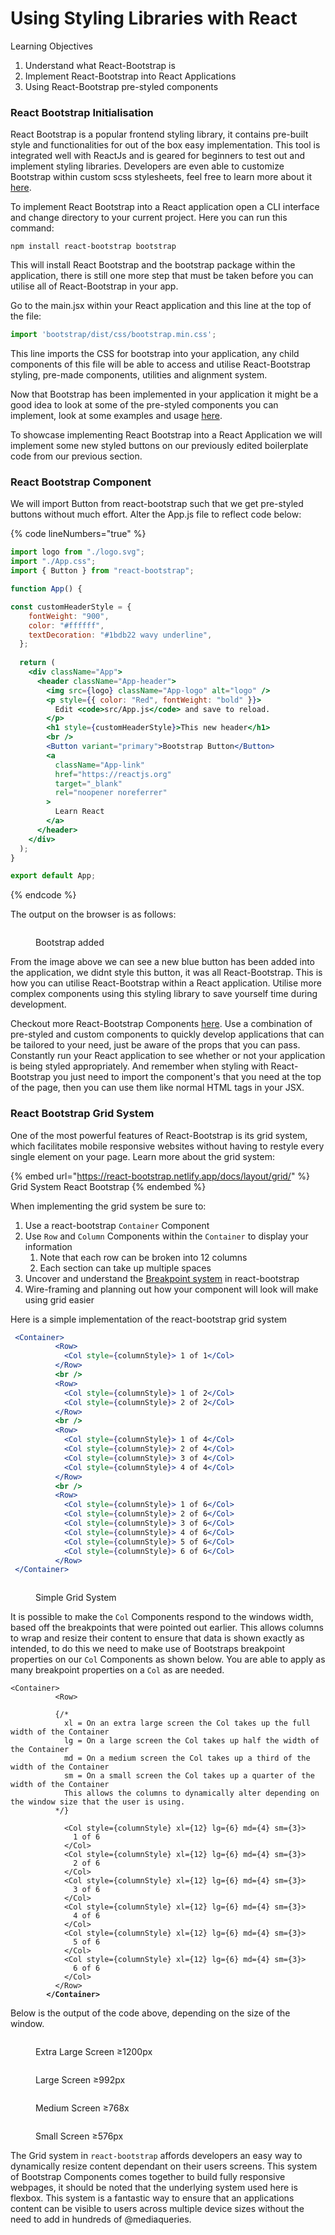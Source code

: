 # Using Styling Libraries with React

Learning Objectives

1. Understand what React-Bootstrap is
2. Implement React-Bootstrap into React Applications
3. Using React-Bootstrap pre-styled components

### React Bootstrap Initialisation

React Bootstrap is a popular frontend styling library, it contains pre-built style and functionalities for out of the box easy implementation. This tool is integrated well with ReactJs and is geared for beginners to test out and implement styling libraries. Developers are even able to customize Bootstrap within custom scss stylesheets, feel free to learn more about it [here](https://react-bootstrap.github.io/getting-started/introduction#customize-bootstrap).&#x20;

To implement React Bootstrap into a React application open a CLI interface and change directory to your current project. Here you can run this command:

```
npm install react-bootstrap bootstrap
```

This will install React Bootstrap and the bootstrap package within the application, there is still one more step that must be taken before you can utilise all of React-Bootstrap in your app.

Go to the main.jsx within your React application and this line at the top of the file:

```jsx
import 'bootstrap/dist/css/bootstrap.min.css';
```

This line imports the CSS for bootstrap into your application, any child components of this file will be able to access and utilise React-Bootstrap styling, pre-made components, utilities and alignment system.&#x20;

Now that Bootstrap has been implemented in your application it might be a good idea to look at some of the pre-styled components you can implement, look at some examples and usage [here](https://react-bootstrap.github.io/components/alerts/).

To showcase implementing React Bootstrap into a React Application we will implement some new styled buttons on our previously edited boilerplate code from our previous section.

### React Bootstrap Component&#x20;

We will import Button from react-bootstrap such that we get pre-styled buttons without much effort. Alter the App.js file to reflect code below:

{% code lineNumbers="true" %}
```jsx
import logo from "./logo.svg";
import "./App.css";
import { Button } from "react-bootstrap";

function App() {

const customHeaderStyle = {
    fontWeight: "900",
    color: "#ffffff",
    textDecoration: "#1bdb22 wavy underline",
  };
  
  return (
    <div className="App">
      <header className="App-header">
        <img src={logo} className="App-logo" alt="logo" />
        <p style={{ color: "Red", fontWeight: "bold" }}>
          Edit <code>src/App.js</code> and save to reload.
        </p>
        <h1 style={customHeaderStyle}>This new header</h1>
        <br />
        <Button variant="primary">Bootstrap Button</Button>
        <a
          className="App-link"
          href="https://reactjs.org"
          target="_blank"
          rel="noopener noreferrer"
        >
          Learn React
        </a>
      </header>
    </div>
  );
}

export default App;
```
{% endcode %}

The output on the browser is as follows:

<figure><img src="../../.gitbook/assets/Screenshot 2023-10-25 at 4.33.48 PM.png" alt=""><figcaption><p>Bootstrap added</p></figcaption></figure>

From the image above we can see a new blue button has been added into the application, we didnt style this button, it was all React-Bootstrap. This is how you can utilise React-Bootstrap within a React application. Utilise more complex components using this styling library to save yourself time during development.

Checkout more React-Bootstrap Components [here](https://react-bootstrap.netlify.app/docs/components/accordion). Use a combination of pre-styled and custom components to quickly develop applications that can be tailored to your need, just be aware of the props that you can pass. Constantly run your React application to see whether or not your application is being styled appropriately. And remember when styling with React-Bootstrap you just need to import the component's that you need at the top of the page, then you can use them like normal HTML tags in your JSX.

### React Bootstrap Grid System

One of the most powerful features of React-Bootstrap is its grid system, which facilitates mobile responsive websites without having to restyle every single element on your page. Learn more about the grid system:

{% embed url="https://react-bootstrap.netlify.app/docs/layout/grid/" %}
Grid System React Bootstrap
{% endembed %}

When implementing the grid system be sure to:

1. Use a react-bootstrap `Container` Component
2. Use `Row` and `Column` Components within the `Container` to display your information
   1. Note that each row can be broken into 12 columns
   2. Each section can take up multiple spaces
3. Uncover and understand the [Breakpoint system](https://react-bootstrap.netlify.app/docs/layout/breakpoints) in react-bootstrap
4. Wire-framing and planning out how your component will look will make using grid easier

Here is a simple implementation of the react-bootstrap grid system

```jsx
 <Container>
          <Row>
            <Col style={columnStyle}> 1 of 1</Col>
          </Row>
          <br />
          <Row>
            <Col style={columnStyle}> 1 of 2</Col>
            <Col style={columnStyle}> 2 of 2</Col>
          </Row>
          <br />
          <Row>
            <Col style={columnStyle}> 1 of 4</Col>
            <Col style={columnStyle}> 2 of 4</Col>
            <Col style={columnStyle}> 3 of 4</Col>
            <Col style={columnStyle}> 4 of 4</Col>
          </Row>
          <br />
          <Row>
            <Col style={columnStyle}> 1 of 6</Col>
            <Col style={columnStyle}> 2 of 6</Col>
            <Col style={columnStyle}> 3 of 6</Col>
            <Col style={columnStyle}> 4 of 6</Col>
            <Col style={columnStyle}> 5 of 6</Col>
            <Col style={columnStyle}> 6 of 6</Col>
          </Row>
 </Container>
```

<figure><img src="../../.gitbook/assets/Screenshot 2023-10-26 at 10.48.04 AM.png" alt=""><figcaption><p>Simple Grid System</p></figcaption></figure>

It is possible to make the `Col` Components respond to the windows width, based off the breakpoints that were pointed out earlier. This allows columns to wrap and resize their content to ensure that data is shown exactly as intended, to do this we need to make use of Bootstraps breakpoint properties on our `Col` Components as shown below. You are able to apply as many breakpoint properties on a `Col` as are needed.&#x20;

<pre class="language-jsx"><code class="lang-jsx">&#x3C;Container>
          &#x3C;Row>
          
          {/* 
            xl = On an extra large screen the Col takes up the full width of the Container
            lg = On a large screen the Col takes up half the width of the Container
            md = On a medium screen the Col takes up a third of the width of the Container
            sm = On a small screen the Col takes up a quarter of the width of the Container
            This allows the columns to dynamically alter depending on the window size that the user is using. 
          */}
            
            &#x3C;Col style={columnStyle} xl={12} lg={6} md={4} sm={3}>
              1 of 6
            &#x3C;/Col>
            &#x3C;Col style={columnStyle} xl={12} lg={6} md={4} sm={3}>
              2 of 6
            &#x3C;/Col>
            &#x3C;Col style={columnStyle} xl={12} lg={6} md={4} sm={3}>
              3 of 6
            &#x3C;/Col>
            &#x3C;Col style={columnStyle} xl={12} lg={6} md={4} sm={3}>
              4 of 6
            &#x3C;/Col>
            &#x3C;Col style={columnStyle} xl={12} lg={6} md={4} sm={3}>
              5 of 6
            &#x3C;/Col>
            &#x3C;Col style={columnStyle} xl={12} lg={6} md={4} sm={3}>
              6 of 6
            &#x3C;/Col>
          &#x3C;/Row>
<strong>        &#x3C;/Container>
</strong></code></pre>

Below is the output of the code above, depending on the size of the window.

<figure><img src="../../.gitbook/assets/Screenshot 2023-10-26 at 11.06.17 AM.png" alt=""><figcaption><p>Extra Large Screen ≥1200px</p></figcaption></figure>

<figure><img src="../../.gitbook/assets/Screenshot 2023-10-26 at 11.06.49 AM.png" alt=""><figcaption><p>Large Screen ≥992px</p></figcaption></figure>

<figure><img src="../../.gitbook/assets/Screenshot 2023-10-26 at 11.07.26 AM.png" alt=""><figcaption><p>Medium Screen ≥768x</p></figcaption></figure>

<figure><img src="../../.gitbook/assets/Screenshot 2023-10-26 at 11.07.50 AM.png" alt=""><figcaption><p>Small Screen ≥576px</p></figcaption></figure>

The Grid system in `react-bootstrap` affords developers an easy way to dynamically resize content dependant on their users screens. This system of Bootstrap Components comes together to build fully responsive webpages, it should be noted that the underlying system used here is flexbox. This system is a fantastic way to ensure that an applications content can be visible to users across multiple device sizes without the need to add in hundreds of @mediaqueries.&#x20;



